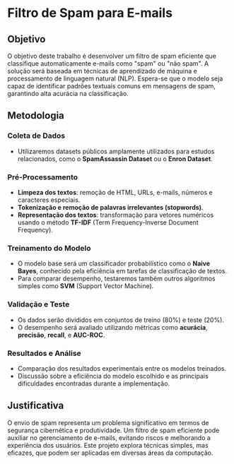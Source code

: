 # Filtro de Spam para E-mails

## Objetivo
O objetivo deste trabalho é desenvolver um filtro de spam eficiente que classifique automaticamente e-mails como "spam" ou "não spam". A solução será baseada em técnicas de aprendizado de máquina e processamento de linguagem natural (NLP). Espera-se que o modelo seja capaz de identificar padrões textuais comuns em mensagens de spam, garantindo alta acurácia na classificação.

## Metodologia

### Coleta de Dados
- Utilizaremos datasets públicos amplamente utilizados para estudos relacionados, como o **SpamAssassin Dataset** ou o **Enron Dataset**.

### Pré-Processamento
- **Limpeza dos textos**: remoção de HTML, URLs, e-mails, números e caracteres especiais.
- **Tokenização e remoção de palavras irrelevantes (stopwords)**.
- **Representação dos textos**: transformação para vetores numéricos usando o método **TF-IDF** (Term Frequency-Inverse Document Frequency).

### Treinamento do Modelo
- O modelo base será um classificador probabilístico como o **Naive Bayes**, conhecido pela eficiência em tarefas de classificação de textos.
- Para comparar desempenho, testaremos também outros algoritmos simples como **SVM** (Support Vector Machine).

### Validação e Teste
- Os dados serão divididos em conjuntos de treino (80%) e teste (20%).
- O desempenho será avaliado utilizando métricas como **acurácia**, **precisão**, **recall**, e **AUC-ROC**.

### Resultados e Análise
- Comparação dos resultados experimentais entre os modelos treinados.
- Discussão sobre a eficiência do modelo escolhido e as principais dificuldades encontradas durante a implementação.

## Justificativa
O envio de spam representa um problema significativo em termos de segurança cibernética e produtividade. Um filtro de spam eficiente pode auxiliar no gerenciamento de e-mails, evitando riscos e melhorando a experiência dos usuários. Este projeto explora técnicas simples, mas eficazes, que podem ser aplicadas em diversas áreas da computação.

